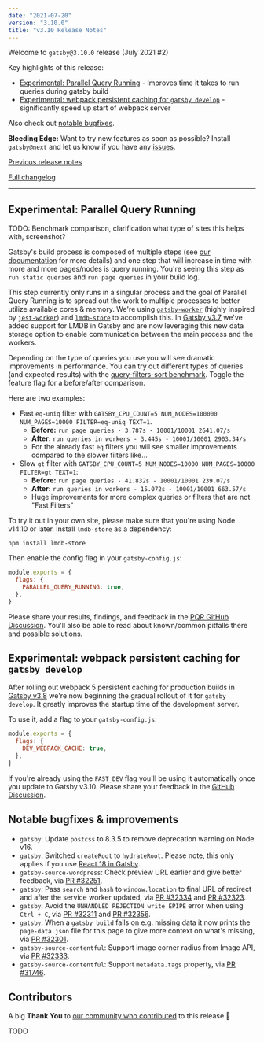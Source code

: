 ```yaml
---
date: "2021-07-20"
version: "3.10.0"
title: "v3.10 Release Notes"
---
```


Welcome to `gatsby@3.10.0` release (July 2021 #2)

Key highlights of this release:

- [Experimental: Parallel Query Running](#experimental-parallel-query-running) - Improves time it takes to run queries during gatsby build
- [Experimental: webpack persistent caching for `gatsby develop`](#experimental-webpack-persistent-caching-for-gatsby-develop) - significantly speed up start of webpack server

Also check out [notable bugfixes](#notable-bugfixes--improvements).

**Bleeding Edge:** Want to try new features as soon as possible? Install `gatsby@next` and let us know
if you have any [issues](https://github.com/gatsbyjs/gatsby/issues).

[Previous release notes](/docs/reference/release-notes/v3.9)

[Full changelog](https://github.com/gatsbyjs/gatsby/compare/gatsby@3.10.0-next.0...gatsby@3.10.0)

---

## Experimental: Parallel Query Running

TODO: Benchmark comparison, clarification what type of sites this helps with, screenshot?

Gatsby's build process is composed of multiple steps (see [our documentation](/docs/conceptual/overview-of-the-gatsby-build-process/) for more details) and one step that will increase in time with more and more pages/nodes is query running. You're seeing this step as `run static queries` and `run page queries` in your build log.

This step currently only runs in a singular process and the goal of Parallel Query Running is to spread out the work to multiple processes to better utilize available cores & memory. We're using [`gatsby-worker`](https://github.com/gatsbyjs/gatsby/tree/master/packages/gatsby-worker) (highly inspired by [`jest-worker`](https://www.npmjs.com/package/jest-worker)) and [`lmdb-store`](https://www.npmjs.com/package/lmdb-store) to accomplish this. In [Gatsby v3.7](/docs/reference/release-notes/v3.7/#experimental-node-persistence-in-lmdb) we've added support for LMDB in Gatsby and are now leveraging this new data storage option to enable communication between the main process and the workers.

Depending on the type of queries you use you will see dramatic improvements in performance. You can try out different types of queries (and expected results) with the [query-filters-sort benchmark](https://github.com/gatsbyjs/gatsby/tree/master/benchmarks/query-filters-sort). Toggle the feature flag for a before/after comparison.

Here are two examples:

- Fast `eq-uniq` filter with `GATSBY_CPU_COUNT=5 NUM_NODES=100000 NUM_PAGES=10000 FILTER=eq-uniq TEXT=1`.
  - **Before:** `run page queries - 3.787s - 10001/10001 2641.07/s`
  - **After:** `run queries in workers - 3.445s - 10001/10001 2903.34/s`
  - For the already fast `eq` filters you will see smaller improvements compared to the slower filters like...
- Slow `gt` filter with `GATSBY_CPU_COUNT=5 NUM_NODES=10000 NUM_PAGES=10000 FILTER=gt TEXT=1`:
  - **Before:** `run page queries - 41.832s - 10001/10001 239.07/s`
  - **After:** `run queries in workers - 15.072s - 10001/10001 663.57/s`
  - Huge improvements for more complex queries or filters that are not "Fast Filters"

To try it out in your own site, please make sure that you're using Node v14.10 or later. Install `lmdb-store` as a dependency:

```shell
npm install lmdb-store
```

Then enable the config flag in your `gatsby-config.js`:

```js:title=gatsby-config.js
module.exports = {
  flags: {
    PARALLEL_QUERY_RUNNING: true,
  },
}
```

Please share your results, findings, and feedback in the [PQR GitHub Discussion](https://gatsby.dev/pqr-feedback). You'll also be able to read about known/common pitfalls there and possible solutions.

## Experimental: webpack persistent caching for `gatsby develop`

After rolling out webpack 5 persistent caching for production builds in [Gatsby v3.8](/docs/reference/release-notes/v3.8/#webpack-caching) we're now beginning the gradual rollout of it for `gatsby develop`. It greatly improves the startup time of the development server.

To use it, add a flag to your `gatsby-config.js`:

```js:title=gatsby-config.js
module.exports = {
  flags: {
    DEV_WEBPACK_CACHE: true,
  },
}
```

If you're already using the `FAST_DEV` flag you'll be using it automatically once you update to Gatsby v3.10. Please share your feedback in the [GitHub Discussion](https://gatsby.dev/cache-clearing-feedback).

## Notable bugfixes & improvements

- `gatsby`: Update `postcss` to 8.3.5 to remove deprecation warning on Node v16.
- `gatsby`: Switched `createRoot` to `hydrateRoot`. Please note, this only applies if you use [React 18 in Gatsby](https://github.com/gatsbyjs/gatsby/discussions/31943).
- `gatsby-source-wordpress`: Check preview URL earlier and give better feedback, via [PR #32251](https://github.com/gatsbyjs/gatsby/pull/32251).
- `gatsby`: Pass `search` and `hash` to `window.location` to final URL of redirect and after the service worker updated, via [PR #32334](https://github.com/gatsbyjs/gatsby/pull/32334) and [PR #32323](https://github.com/gatsbyjs/gatsby/pull/32323).
- `gatsby`: Avoid the `UNHANDLED REJECTION write EPIPE` error when using `Ctrl + C`, via [PR #32311](https://github.com/gatsbyjs/gatsby/pull/32311) and [PR #32356](https://github.com/gatsbyjs/gatsby/pull/32356).
- `gatsby`: When a `gatsby build` fails on e.g. missing data it now prints the `page-data.json` file for this page to give more context on what's missing, via [PR #32301](https://github.com/gatsbyjs/gatsby/pull/32301).
- `gatsby-source-contentful`: Support image corner radius from Image API, via [PR #32333](https://github.com/gatsbyjs/gatsby/pull/32333).
- `gatsby-source-contentful`: Support `metadata.tags` property, via [PR #31746](https://github.com/gatsbyjs/gatsby/pull/31746).

## Contributors

A big **Thank You** to [our community who contributed](https://github.com/gatsbyjs/gatsby/compare/gatsby@3.10.0-next.0...gatsby@3.10.0) to this release 💜

TODO
